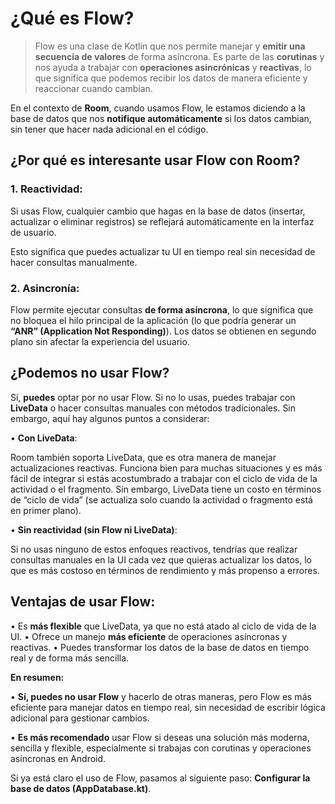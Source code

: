 # **¿Qué es Flow?**

  > Flow es una clase de Kotlin que nos permite manejar y **emitir una secuencia de valores** de forma asíncrona. Es parte de las **corutinas** y nos ayuda a trabajar con **operaciones asincrónicas** y **reactivas**, lo que significa que podemos recibir los datos de manera eficiente y reaccionar cuando cambian.

En el contexto de **Room**, cuando usamos Flow, le estamos diciendo a la base de datos que nos **notifique automáticamente** si los datos cambian, sin tener que hacer nada adicional en el código.

## **¿Por qué es interesante usar Flow con Room?**

### 1. **Reactividad**:

Si usas Flow, cualquier cambio que hagas en la base de datos (insertar, actualizar o eliminar registros) se reflejará automáticamente en la interfaz de usuario.

Esto significa que puedes actualizar tu UI en tiempo real sin necesidad de hacer consultas manualmente.

### 2. **Asincronía**:

Flow permite ejecutar consultas **de forma asíncrona**, lo que significa que no bloquea el hilo principal de la aplicación (lo que podría generar un **“ANR” (Application Not Responding)**). Los datos se obtienen en segundo plano sin afectar la experiencia del usuario.
  

## **¿Podemos no usar Flow?**

Sí, **puedes** optar por no usar Flow. Si no lo usas, puedes trabajar con **LiveData** o hacer consultas manuales con métodos tradicionales. Sin embargo, aquí hay algunos puntos a considerar:

• **Con LiveData**:

Room también soporta LiveData, que es otra manera de manejar actualizaciones reactivas. Funciona bien para muchas situaciones y es más fácil de integrar si estás acostumbrado a trabajar con el ciclo de vida de la actividad o el fragmento. Sin embargo, LiveData tiene un costo en términos de “ciclo de vida” (se actualiza solo cuando la actividad o fragmento está en primer plano).

• **Sin reactividad (sin Flow ni LiveData)**:

Si no usas ninguno de estos enfoques reactivos, tendrías que realizar consultas manuales en la UI cada vez que quieras actualizar los datos, lo que es más costoso en términos de rendimiento y más propenso a errores.

## **Ventajas de usar Flow:**

• Es **más flexible** que LiveData, ya que no está atado al ciclo de vida de la UI.
• Ofrece un manejo **más eficiente** de operaciones asíncronas y reactivas.
• Puedes transformar los datos de la base de datos en tiempo real y de forma más sencilla.

**En resumen:**

• **Sí, puedes no usar Flow** y hacerlo de otras maneras, pero Flow es más eficiente para manejar datos en tiempo real, sin necesidad de escribir lógica adicional para gestionar cambios.

• **Es más recomendado** usar Flow si deseas una solución más moderna, sencilla y flexible, especialmente si trabajas con corutinas y operaciones asíncronas en Android.

Si ya está claro el uso de Flow, pasamos al siguiente paso: **Configurar la base de datos (AppDatabase.kt)**.